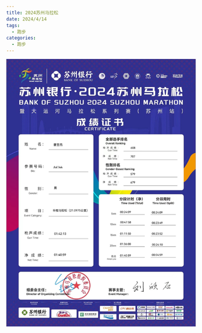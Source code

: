 ```yaml
---
title: 2024苏州马拉松
date: 2024/4/14
tags:
  - 跑步
categories:
  - 跑步
---
```


<img src="./img/16.jpg"/>
